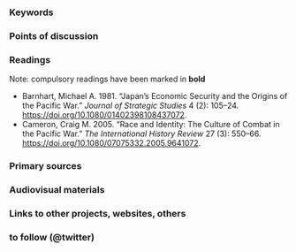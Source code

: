 ### Keywords


### Points of discussion


### Readings
Note: compulsory readings have been marked in **bold**

* Barnhart, Michael A. 1981. “Japan’s Economic Security and the Origins of the Pacific War.” *Journal of Strategic Studies* 4 (2): 105–24. https://doi.org/10.1080/01402398108437072.
* Cameron, Craig M. 2005. “Race and Identity: The Culture of Combat in the Pacific War.” *The International History Review* 27 (3): 550–66. https://doi.org/10.1080/07075332.2005.9641072.

### Primary sources


### Audiovisual materials


### Links to other projects, websites, others


### to follow (@twitter)

